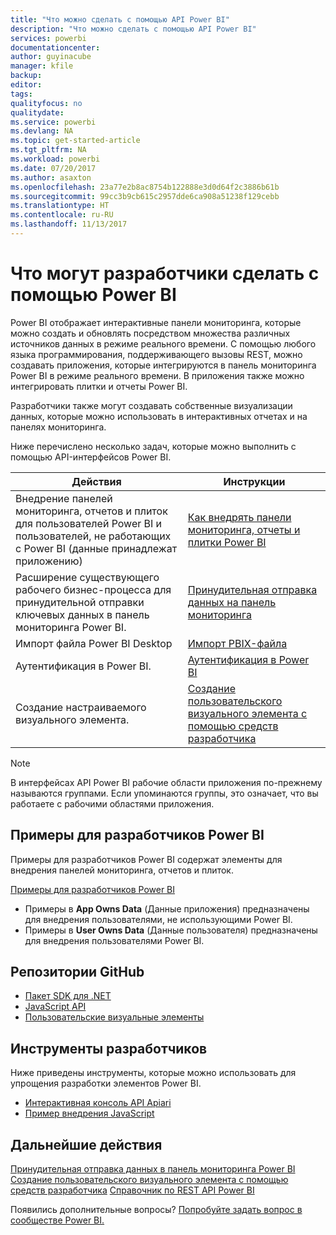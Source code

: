 ```yaml
---
title: "Что можно сделать с помощью API Power BI"
description: "Что можно сделать с помощью API Power BI"
services: powerbi
documentationcenter: 
author: guyinacube
manager: kfile
backup: 
editor: 
tags: 
qualityfocus: no
qualitydate: 
ms.service: powerbi
ms.devlang: NA
ms.topic: get-started-article
ms.tgt_pltfrm: NA
ms.workload: powerbi
ms.date: 07/20/2017
ms.author: asaxton
ms.openlocfilehash: 23a77e2b8ac8754b122888e3d0d64f2c3886b61b
ms.sourcegitcommit: 99cc3b9cb615c2957dde6ca908a51238f129cebb
ms.translationtype: HT
ms.contentlocale: ru-RU
ms.lasthandoff: 11/13/2017
---
```

# <a name="what-can-developers-do-with-power-bi"></a>Что могут разработчики сделать с помощью Power BI
Power BI отображает интерактивные панели мониторинга, которые можно создать и обновлять посредством множества различных источников данных в режиме реального времени. С помощью любого языка программирования, поддерживающего вызовы REST, можно создавать приложения, которые интегрируются в панель мониторинга Power BI в режиме реального времени. В приложения также можно интегрировать плитки и отчеты Power BI.

Разработчики также могут создавать собственные визуализации данных, которые можно использовать в интерактивных отчетах и на панелях мониторинга. 

Ниже перечислено несколько задач, которые можно выполнить с помощью API-интерфейсов Power BI.

| **Действия** | **Инструкции** |
| --- | --- |
| Внедрение панелей мониторинга, отчетов и плиток для пользователей Power BI и пользователей, не работающих с Power BI (данные принадлежат приложению) |[Как внедрять панели мониторинга, отчеты и плитки Power BI](embedding-content.md) |
| Расширение существующего рабочего бизнес-процесса для принудительной отправки ключевых данных в панель мониторинга Power BI. |[Принудительная отправка данных на панель мониторинга](walkthrough-push-data.md) |
| Импорт файла Power BI Desktop |[Импорт PBIX-файла](https://msdn.microsoft.com/library/mt243837.aspx) |
| Аутентификация в Power BI. |[Аутентификация в Power BI](get-azuread-access-token.md) |
| Создание настраиваемого визуального элемента. |[Создание пользовательского визуального элемента с помощью средств разработчика](../service-custom-visuals-getting-started-with-developer-tools.md) |

> [!NOTE]
> В интерфейсах API Power BI рабочие области приложения по-прежнему называются группами. Если упоминаются группы, это означает, что вы работаете с рабочими областями приложения.
> 
> 

## <a name="power-bi-developer-samples"></a>Примеры для разработчиков Power BI
Примеры для разработчиков Power BI содержат элементы для внедрения панелей мониторинга, отчетов и плиток.

[Примеры для разработчиков Power BI](https://github.com/Microsoft/PowerBI-Developer-Samples)

* Примеры в **App Owns Data** (Данные приложения) предназначены для внедрения пользователями, не использующими Power BI.
* Примеры в **User Owns Data** (Данные пользователя) предназначены для внедрения пользователями Power BI.

## <a name="github-repositories"></a>Репозитории GitHub
* [Пакет SDK для .NET](https://github.com/Microsoft/PowerBI-CSharp)
* [JavaScript API](https://github.com/Microsoft/PowerBI-JavaScript)
* [Пользовательские визуальные элементы](https://github.com/Microsoft/PowerBI-visuals)

## <a name="developer-tools"></a>Инструменты разработчиков
Ниже приведены инструменты, которые можно использовать для упрощения разработки элементов Power BI.

* [Интерактивная консоль API Apiari](http://docs.powerbi.apiary.io/)
* [Пример внедрения JavaScript](https://microsoft.github.io/PowerBI-JavaScript/demo)

## <a name="next-steps"></a>Дальнейшие действия
[Принудительная отправка данных в панель мониторинга Power BI](walkthrough-push-data.md)  
[Создание пользовательского визуального элемента с помощью средств разработчика](../service-custom-visuals-getting-started-with-developer-tools.md) 
[Справочник по REST API Power BI](https://msdn.microsoft.com/library/mt147898.aspx)  

Появились дополнительные вопросы? [Попробуйте задать вопрос в сообществе Power BI.](http://community.powerbi.com/)

